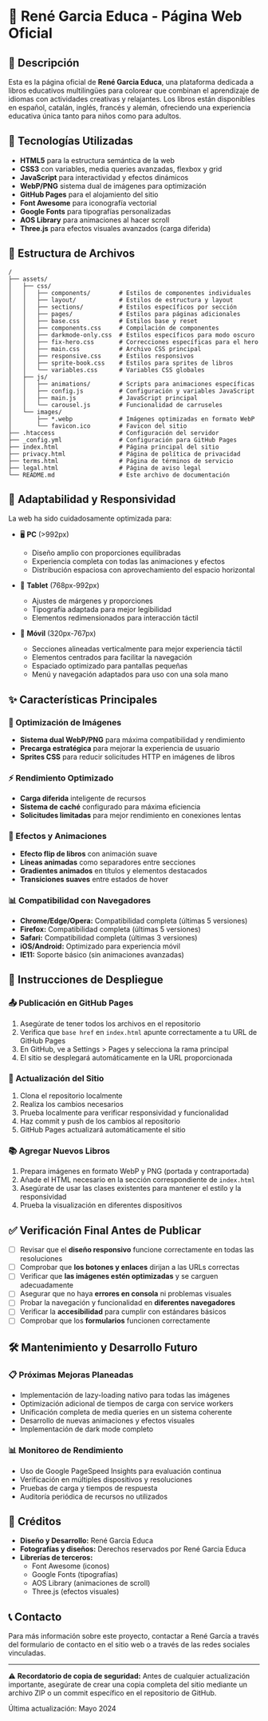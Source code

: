# 🌟 René Garcia Educa - Página Web Oficial

## 📌 Descripción
Esta es la página oficial de **René Garcia Educa**, una plataforma dedicada a libros educativos multilingües para colorear que combinan el aprendizaje de idiomas con actividades creativas y relajantes. Los libros están disponibles en español, catalán, inglés, francés y alemán, ofreciendo una experiencia educativa única tanto para niños como para adultos.

## 🚀 Tecnologías Utilizadas
- **HTML5** para la estructura semántica de la web
- **CSS3** con variables, media queries avanzadas, flexbox y grid
- **JavaScript** para interactividad y efectos dinámicos
- **WebP/PNG** sistema dual de imágenes para optimización
- **GitHub Pages** para el alojamiento del sitio
- **Font Awesome** para iconografía vectorial
- **Google Fonts** para tipografías personalizadas
- **AOS Library** para animaciones al hacer scroll
- **Three.js** para efectos visuales avanzados (carga diferida)

## 📂 Estructura de Archivos
```
/
├── assets/
│   ├── css/
│   │   ├── components/        # Estilos de componentes individuales
│   │   ├── layout/            # Estilos de estructura y layout
│   │   ├── sections/          # Estilos específicos por sección
│   │   ├── pages/             # Estilos para páginas adicionales
│   │   ├── base.css           # Estilos base y reset
│   │   ├── components.css     # Compilación de componentes
│   │   ├── darkmode-only.css  # Estilos específicos para modo oscuro
│   │   ├── fix-hero.css       # Correcciones específicas para el hero
│   │   ├── main.css           # Archivo CSS principal
│   │   ├── responsive.css     # Estilos responsivos
│   │   ├── sprite-book.css    # Estilos para sprites de libros
│   │   └── variables.css      # Variables CSS globales
│   ├── js/
│   │   ├── animations/        # Scripts para animaciones específicas
│   │   ├── config.js          # Configuración y variables JavaScript
│   │   ├── main.js            # JavaScript principal
│   │   └── carousel.js        # Funcionalidad de carruseles
│   └── images/
│       ├── *.webp             # Imágenes optimizadas en formato WebP
│       └── favicon.ico        # Favicon del sitio
├── .htaccess                  # Configuración del servidor
├── _config.yml                # Configuración para GitHub Pages
├── index.html                 # Página principal del sitio
├── privacy.html               # Página de política de privacidad
├── terms.html                 # Página de términos de servicio
├── legal.html                 # Página de aviso legal
└── README.md                  # Este archivo de documentación
```

## 📱 Adaptabilidad y Responsividad
La web ha sido cuidadosamente optimizada para:

- 🖥️ **PC** (>992px)
  - Diseño amplio con proporciones equilibradas
  - Experiencia completa con todas las animaciones y efectos
  - Distribución espaciosa con aprovechamiento del espacio horizontal

- 📱 **Tablet** (768px-992px)
  - Ajustes de márgenes y proporciones
  - Tipografía adaptada para mejor legibilidad
  - Elementos redimensionados para interacción táctil

- 📱 **Móvil** (320px-767px)
  - Secciones alineadas verticalmente para mejor experiencia táctil
  - Elementos centrados para facilitar la navegación
  - Espaciado optimizado para pantallas pequeñas
  - Menú y navegación adaptados para uso con una sola mano

## ✨ Características Principales

### 📸 Optimización de Imágenes
- **Sistema dual WebP/PNG** para máxima compatibilidad y rendimiento
- **Precarga estratégica** para mejorar la experiencia de usuario
- **Sprites CSS** para reducir solicitudes HTTP en imágenes de libros

### ⚡ Rendimiento Optimizado
- **Carga diferida** inteligente de recursos
- **Sistema de caché** configurado para máxima eficiencia
- **Solicitudes limitadas** para mejor rendimiento en conexiones lentas

### 🎨 Efectos y Animaciones
- **Efecto flip de libros** con animación suave
- **Líneas animadas** como separadores entre secciones
- **Gradientes animados** en títulos y elementos destacados
- **Transiciones suaves** entre estados de hover

### 📊 Compatibilidad con Navegadores
- **Chrome/Edge/Opera:** Compatibilidad completa (últimas 5 versiones)
- **Firefox:** Compatibilidad completa (últimas 5 versiones)
- **Safari:** Compatibilidad completa (últimas 3 versiones)
- **iOS/Android:** Optimizado para experiencia móvil
- **IE11:** Soporte básico (sin animaciones avanzadas)

## 🚀 Instrucciones de Despliegue

### 📤 Publicación en GitHub Pages
1. Asegúrate de tener todos los archivos en el repositorio
2. Verifica que `base href` en `index.html` apunte correctamente a tu URL de GitHub Pages
3. En GitHub, ve a Settings > Pages y selecciona la rama principal
4. El sitio se desplegará automáticamente en la URL proporcionada

### 🔄 Actualización del Sitio
1. Clona el repositorio localmente
2. Realiza los cambios necesarios
3. Prueba localmente para verificar responsividad y funcionalidad
4. Haz commit y push de los cambios al repositorio
5. GitHub Pages actualizará automáticamente el sitio

### 📚 Agregar Nuevos Libros
1. Prepara imágenes en formato WebP y PNG (portada y contraportada)
2. Añade el HTML necesario en la sección correspondiente de `index.html`
3. Asegúrate de usar las clases existentes para mantener el estilo y la responsividad
4. Prueba la visualización en diferentes dispositivos

## ✅ Verificación Final Antes de Publicar

- [ ] Revisar que el **diseño responsivo** funcione correctamente en todas las resoluciones
- [ ] Comprobar que **los botones y enlaces** dirijan a las URLs correctas
- [ ] Verificar que **las imágenes estén optimizadas** y se carguen adecuadamente
- [ ] Asegurar que no haya **errores en consola** ni problemas visuales
- [ ] Probar la navegación y funcionalidad en **diferentes navegadores**
- [ ] Verificar la **accesibilidad** para cumplir con estándares básicos
- [ ] Comprobar que los **formularios** funcionen correctamente

## 🛠️ Mantenimiento y Desarrollo Futuro

### 📋 Próximas Mejoras Planeadas
- Implementación de lazy-loading nativo para todas las imágenes
- Optimización adicional de tiempos de carga con service workers
- Unificación completa de media queries en un sistema coherente
- Desarrollo de nuevas animaciones y efectos visuales
- Implementación de dark mode completo

### 📊 Monitoreo de Rendimiento
- Uso de Google PageSpeed Insights para evaluación continua
- Verificación en múltiples dispositivos y resoluciones
- Pruebas de carga y tiempos de respuesta
- Auditoría periódica de recursos no utilizados

## 👤 Créditos
- **Diseño y Desarrollo:** René Garcia Educa
- **Fotografías y diseños:** Derechos reservados por René Garcia Educa
- **Librerías de terceros:** 
  - Font Awesome (iconos)
  - Google Fonts (tipografías)
  - AOS Library (animaciones de scroll)
  - Three.js (efectos visuales)

## 📞 Contacto
Para más información sobre este proyecto, contactar a René García a través del formulario de contacto en el sitio web o a través de las redes sociales vinculadas.

---

⚠️ **Recordatorio de copia de seguridad:** Antes de cualquier actualización importante, asegúrate de crear una copia completa del sitio mediante un archivo ZIP o un commit específico en el repositorio de GitHub.

Última actualización: Mayo 2024
